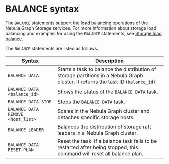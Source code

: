 # BALANCE syntax

The `BALANCE` statements support the load balancing operations of the Nebula Graph Storage services. For more information about storage load balancing and examples for using the `BALANCE` statements, see [Storage load balance](../../8.service-tuning/load-balance.md).

The `BALANCE` statements are listed as follows.

|Syntax|Description|
|-|-|
|`BALANCE DATA`|Starts a task to balance the distribution of storage partitions in a Nebula Graph cluster. It returns the task ID (`balance_id`). |
|`BALANCE DATA <balance_id>`|Shows the status of the `BALANCE DATA` task.|
|`BALANCE DATA STOP`|Stops the `BALANCE DATA` task.|
|`BALANCE DATA REMOVE <host_list>`|Scales in the Nebula Graph cluster and detaches specific storage hosts.|
|`BALANCE LEADER`|Balances the distribution of storage raft leaders in a Nebula Graph cluster.|
|`BALANCE DATA RESET PLAN`|Reset the task. If a balance task fails to be restarted after being stopped, this command will reset all balance plan.|

